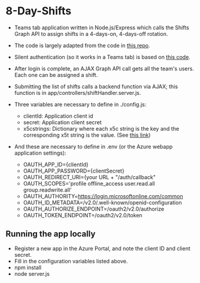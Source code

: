 ﻿# 8-Day-Shifts
* Teams tab application written in Node.js/Express which calls the Shifts Graph API to assign shifts in a 4-days-on, 4-days-off rotation.

* The code is largely adapted from the code in [this repo](https://github.com/microsoftgraph/msgraph-training-nodeexpressapp).
* Silent authentication (so it works in a Teams tab) is based on [this code](https://docs.microsoft.com/en-us/microsoftteams/platform/concepts/authentication/auth-silent-aad).
* After login is complete, an AJAX Graph API call gets all the team's users. Each one can be assigned a shift.
* Submitting the list of shifts calls a backend function via AJAX; this function is in app/controllers/shiftHandler.server.js.
* Three variables are necessary to define in ./config.js:
	* clientId: Application client id
	* secret: Application client secret
	* x5cstrings: Dictionary where each x5c string is the key and the corresponding x5t string is the value. (See [this link](https://stevelathrop.net/securing-a-node-js-rest-api-with-azure-ad-jwt-bearer-tokens/))
* And these are necessary to define in .env (or the Azure webapp application settings):
	* OAUTH_APP_ID={clientId}
	* OAUTH_APP_PASSWORD={clientSecret}
	* OAUTH_REDIRECT_URI={your URL + "/auth/callback"
	* OAUTH_SCOPES='profile offline_access user.read.all group.readwrite.all'
	* OAUTH_AUTHORITY=https://login.microsoftonline.com/common
	* OAUTH_ID_METADATA=/v2.0/.well-known/openid-configuration
	* OAUTH_AUTHORIZE_ENDPOINT=/oauth2/v2.0/authorize
	* OAUTH_TOKEN_ENDPOINT=/oauth2/v2.0/token

## Running the app locally
* Register a new app in the Azure Portal, and note the client ID and client secret.
* Fill in the configuration variables listed above.
* npm install
* node server.js